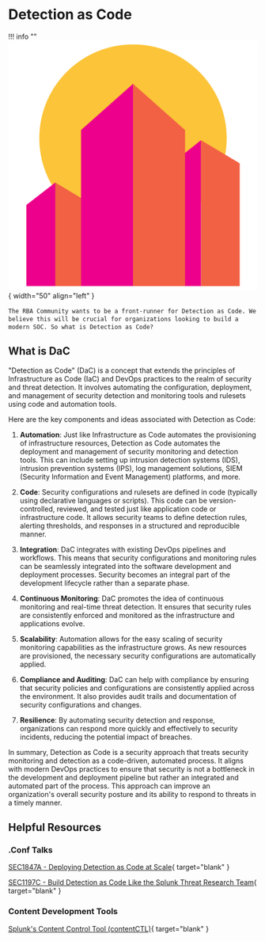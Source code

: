 # Detection as Code

!!! info ""
    ![](../assets/rba_community_small.png){ width="50" align="left" }

    The RBA Community wants to be a front-runner for Detection as Code. We believe this will be crucial for organizations looking to build a modern SOC. So what is Detection as Code? 

## What is DaC

"Detection as Code" (DaC) is a concept that extends the principles of Infrastructure as Code (IaC) and DevOps practices to the realm of security and threat detection. It involves automating the configuration, deployment, and management of security detection and monitoring tools and rulesets using code and automation tools.

Here are the key components and ideas associated with Detection as Code:

1. **Automation**: Just like Infrastructure as Code automates the provisioning of infrastructure resources, Detection as Code automates the deployment and management of security monitoring and detection tools. This can include setting up intrusion detection systems (IDS), intrusion prevention systems (IPS), log management solutions, SIEM (Security Information and Event Management) platforms, and more.

2. **Code**: Security configurations and rulesets are defined in code (typically using declarative languages or scripts). This code can be version-controlled, reviewed, and tested just like application code or infrastructure code. It allows security teams to define detection rules, alerting thresholds, and responses in a structured and reproducible manner.

3. **Integration**: DaC integrates with existing DevOps pipelines and workflows. This means that security configurations and monitoring rules can be seamlessly integrated into the software development and deployment processes. Security becomes an integral part of the development lifecycle rather than a separate phase.

4. **Continuous Monitoring**: DaC promotes the idea of continuous monitoring and real-time threat detection. It ensures that security rules are consistently enforced and monitored as the infrastructure and applications evolve.

5. **Scalability**: Automation allows for the easy scaling of security monitoring capabilities as the infrastructure grows. As new resources are provisioned, the necessary security configurations are automatically applied.

6. **Compliance and Auditing**: DaC can help with compliance by ensuring that security policies and configurations are consistently applied across the environment. It also provides audit trails and documentation of security configurations and changes.

7. **Resilience**: By automating security detection and response, organizations can respond more quickly and effectively to security incidents, reducing the potential impact of breaches.

In summary, Detection as Code is a security approach that treats security monitoring and detection as a code-driven, automated process. It aligns with modern DevOps practices to ensure that security is not a bottleneck in the development and deployment pipeline but rather an integrated and automated part of the process. This approach can improve an organization's overall security posture and its ability to respond to threats in a timely manner.

## Helpful Resources

### .Conf Talks

[SEC1847A - Deploying Detection as Code at Scale](https://conf.splunk.com/watch/conf-online.html?search=1847A){ target="blank" }

[SEC1197C - Build Detection as Code Like the Splunk Threat Research Team](https://conf.splunk.com/watch/conf-online.html?search=SEC1197C){ target="blank" }

### Content Development Tools

[Splunk's Content Control Tool (contentCTL)](https://github.com/splunk/contentctl){ target="blank" }